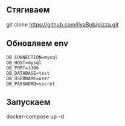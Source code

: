 ## Стягиваем

git clone https://github.com/ilyaBob/pizza.git

## Обновляем env

```
DB_CONNECTION=mysql
DB_HOST=mysql
DB_PORT=3306
DB_DATABASE=test
DB_USERNAME=user
DB_PASSWORD=secret
```

## Запускаем

<p>docker-compose up -d</p>
